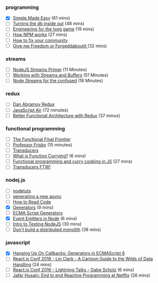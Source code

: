 ### programming

- [x] [Simple Made Easy](http://www.infoq.com/presentations/Simple-Made-Easy) (61 mins)
- [ ] [Turning the db inside out](https://www.youtube.com/watch?v=fU9hR3kiOK0) (48 mins)
- [ ] [Engineering for the long game](https://www.youtube.com/watch?v=p0jGmgIrf_M&list=PL055Epbe6d5Y86GSg3nhUH3o_v62FGpCI&feature=youtu.be&app=desktop) (19 mins)
- [ ] [How NPM works](https://www.youtube.com/watch?v=ShRDgdvlZQ8) (27 mins)
- [ ] [How to fix your community](https://www.youtube.com/watch?v=--hGo2Ff23U&app=desktop)
- [ ] [Give me Freedom or Forgeddaboutit ](https://www.youtube.com/watch?v=K8f19pXB3ts) (32 mins)

### streams
- [ ] [NodeJS Streams Primer](https://www.youtube.com/watch?v=yOSNQZm3Trw&list=PLLO-uAO11Coy6oIomjkQlXmkubI4Dizqm&index=1) (11 Minutes)
- [ ] [Working with Streams and Buffers](https://www.youtube.com/watch?v=aJrM46yzg0Q&list=PLLO-uAO11Coy6oIomjkQlXmkubI4Dizqm&index=2) (51 Minutes)
- [ ] [Node Streams for the confused](https://www.youtube.com/watch?v=9llfAByho98&list=PLLO-uAO11Coy6oIomjkQlXmkubI4Dizqm&index=3) (18 Minutes)

### redux
- [ ] [Dan Abramov Redux](https://www.youtube.com/watch?v=VJ38wSFbM3A)
- [ ] [JavaScript Air](https://www.youtube.com/watch?v=82M9fKe7hiw) (72 minutes)
- [ ] [Better Functional Architecture with Redux](https://www.youtube.com/watch?v=RtqWK6lMI5U) (37 minus)

### functional programming
- [ ] [The Functional Final Frontier](https://www.youtube.com/watch?v=xeEojV8K7Lk)
- [ ] [Professor Frisby](https://www.youtube.com/watch?v=h_tkIpwbsxY&index=1&list=PLK_hdtAJ4KqX0JOs_KMAmUNTNMRYhWEaC) (15 minutes)
- [ ] [Transducers](https://www.youtube.com/watch?v=6mTbuzafcII)
- [ ] [What is Function Currying?](https://egghead.io/lessons/javascript-what-is-currying) (6 mins)
- [ ] [Functional programming and curry cooking in JS](https://www.youtube.com/watch?v=6Qx5ZAbfqjo) (27 mins)
- [ ] [Transducers FTW!](https://www.youtube.com/watch?v=MrDvPB8FSMQ&feature=youtu.be)

### nodej.js
- [ ] [nodetuts](http://nodetuts.com/)
- [ ] [generating a new async](https://www.youtube.com/watch?v=jG0141gfxzY)
- [ ] [How to Read Code](https://www.youtube.com/watch?v=-KgU5sxGtuM&feature=youtu.be&a)
- [x] [Generators](https://www.youtube.com/watch?v=Zk_rX2n3Ml8) (9 mins)
- [ ] [ECMA Script Generators](https://egghead.io/lessons/ecmascript-6-generators)
- [x] [Event Emitters in Node](https://egghead.io/lessons/node-js-using-eventemitters-in-node-js) (6 mins)
- [ ] [Intro to Testing NodeJS](https://www.youtube.com/watch?v=u2XCdkL4bWI) (30 mins)
- [ ] [Don't build a distributed monolith](https://www.youtube.com/watch?v=-czp0Y4Z36Y) (38 mins)

### javascript
- [x] [Hanging Up On Callbacks: Generators in ECMAScript 6](https://www.youtube.com/watch?v=s-BwEk-Y4kg)
- [ ] [React.js Conf 2016 - Lin Clark - A Cartoon Guide to the Wilds of Data Handling](https://www.youtube.com/watch?v=WIqbzHdEPVM) (24 mins)
- [ ] [React.js Conf 2016 - Lightning Talks - Gabe Scholz](https://www.youtube.com/watch?v=Zx4mmvMaAUk&feature=youtu.be) (6 mins)
- [ ] [Jafar Husain: End to end Reactive Programming at Netflix](https://www.youtube.com/watch?v=LB4lhFJBBq0) (26 mins)
